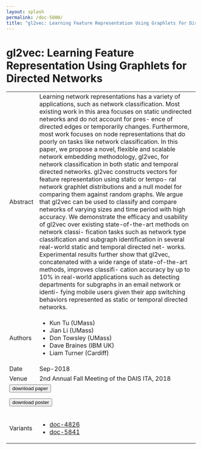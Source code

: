 ```yaml
---
layout: splash
permalink: /doc-5800/
title: "gl2vec: Learning Feature Representation Using Graphlets for Directed Networks"
---
```


# gl2vec: Learning Feature Representation Using Graphlets for Directed Networks

<table>
    <tbody>
    <tr>
        <td>Abstract</td>
        <td>Learning network representations has a variety of applications, such as network classification. Most existing work in this area focuses on static undirected networks and do not account for pres- ence of directed edges or temporarily changes. Furthermore, most work focuses on node representations that do poorly on tasks like network classification. In this paper, we propose a novel, flexible and scalable network embedding methodology, gl2vec, for network classification in both static and temporal directed networks. gl2vec constructs vectors for feature representation using static or tempo- ral network graphlet distributions and a null model for comparing them against random graphs. We argue that gl2vec can be used to classify and compare networks of varying sizes and time period with high accuracy. We demonstrate the efficacy and usability of gl2vec over existing state-of-the-art methods on network classi- fication tasks such as network type classification and subgraph identification in several real-world static and temporal directed net- works. Experimental results further show that gl2vec, concatenated with a wide range of state-of-the-art methods, improves classifi- cation accuracy by up to 10% in real-world applications such as detecting departments for subgraphs in an email network or identi- fying mobile users given their app switching behaviors represented as static or temporal directed networks.</td>
    </tr>
    <tr>
        <td>Authors</td>
        <td>
            <ul>
                <li>Kun Tu (UMass)</li>
                <li>Jian Li (UMass)</li>
                <li>Don Towsley (UMass)</li>
                <li>Dave Braines (IBM UK)</li>
                <li>Liam Turner (Cardiff)</li>
            </ul>
        </td>
    </tr>
    <tr>
        <td>Date</td>
        <td>Sep-2018</td>
    </tr>
    <tr>
        <td>Venue</td>
        <td>2nd Annual Fall Meeting of the DAIS ITA, 2018</td>
    </tr>
        <tr>
            <td colspan="2">
                <form method="get" action="https://ibm.box.com/v/doc-5800-paper">
                    <button type="submit">download paper</button>
                </form>
                <form method="get" action="https://ibm.box.com/v/doc-5800-poster">
                    <button type="submit">download poster</button>
                </form>
            </td>
        </tr>
        <tr>
            <td>Variants</td>
            <td>
                <ul>
                    <li><a href="\doc-4826\">doc-4826</a></li>
                    <li><a href="\doc-5841\">doc-5841</a></li>
                </ul>
            </td>
        </tr>
    </tbody>
</table>
